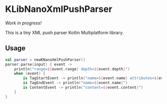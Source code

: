 # KLibNanoXmlPushParser

*Work in progress!*

This is a tiny XML push parser Kotlin Multiplatform library.

## Usage

```kotlin
val parser = newKNanoXmlPushParser()
parser.parse(input) { event ->
    println("range=${event.range} depth=${event.depth}")
    when (event) {
        is TagStartEvent -> println("name=${event.name} attributes=${event.attributes}")
        is TagEndEvent -> println("name=${event.name}")
        is ContentEvent -> println("content=${event.content}")
    }
}
```
